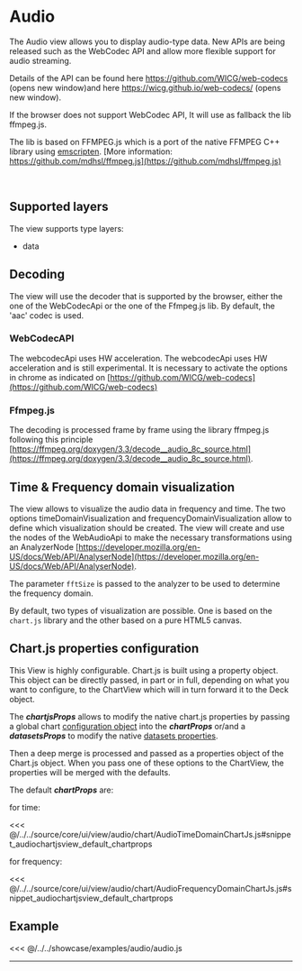 # Audio

The Audio view allows you to display audio-type data.
New APIs are being released such as the WebCodec API and allow more flexible support for audio streaming.

Details of the API can be found here https://github.com/WICG/web-codecs (opens new window)and here https://wicg.github.io/web-codecs/ (opens new window).

If the browser does not support WebCodec API, It will use as fallback the lib ffmpeg.js.

The lib is based on FFMPEG.js which is a port of the native FFMPEG C++ library using [emscripten](https://emscripten.org/).
[More information: https://github.com/mdhsl/ffmpeg.js](https://github.com/mdhsl/ffmpeg.js)

<br/>
<DocumentationLoad path="/guide/api/AudioView.html"/>

## Supported layers

The view supports type layers:
- data

## Decoding

The view will use the decoder that is supported by the browser, either the one of the WebCodecApi or the one of the Ffmpeg.js lib.
By default, the 'aac' codec is used. 

### WebCodecAPI

The webcodecApi uses HW acceleration. The webcodecApi uses HW acceleration and is still experimental. 
It is necessary to activate the options in chrome as indicated on [https://github.com/WICG/web-codecs](https://github.com/WICG/web-codecs)

### Ffmpeg.js

The decoding is processed frame by frame using the library ffmpeg.js following this principle
[https://ffmpeg.org/doxygen/3.3/decode__audio_8c_source.html](https://ffmpeg.org/doxygen/3.3/decode__audio_8c_source.html).

## Time & Frequency domain visualization

The view allows to visualize the audio data in frequency and time. The two options timeDomainVisualization and
frequencyDomainVisualization allow to define which visualization should be created.
The view will create and use the nodes of the WebAudioApi to make the necessary transformations using an
AnalyzerNode [https://developer.mozilla.org/en-US/docs/Web/API/AnalyserNode](https://developer.mozilla.org/en-US/docs/Web/API/AnalyserNode).

The parameter `fftSize` is passed to the analyzer to be used to determine the frequency domain.

By default, two types of visualization are possible. One is based on the `chart.js` library and the other based on a pure HTML5 canvas.

## Chart.js properties configuration

This View is highly configurable. Chart.js is built using a property object. This object can be directly passed, in part or in full,
depending on what you want to configure, to the ChartView which will in turn forward it to the Deck object.

The ***chartjsProps*** allows to modify the native chart.js properties by passing a global chart
[configuration object](https://www.chartjs.org/docs/dev/configuration) into the ***chartProps***
or/and a ***datasetsProps*** to modify the native [datasets properties](https://www.chartjs.org/docs/dev/charts/line.html#dataset-properties).

Then a deep merge is processed and passed as a properties object of the Chart.js object.
When you pass one of these options to the ChartView, the properties will be merged with the defaults.

The default ***chartProps*** are:

for time:

<<< @/../../source/core/ui/view/audio/chart/AudioTimeDomainChartJs.js#snippet_audiochartjsview_default_chartprops

for frequency:

<<< @/../../source/core/ui/view/audio/chart/AudioFrequencyDomainChartJs.js#snippet_audiochartjsview_default_chartprops

## Example

<<< @/../../showcase/examples/audio/audio.js

<hr class="demo-hr"/>
<br/><br/>

<Example path="/showcase/audio.html" style="border:none;width:100%;height: 500px" />

